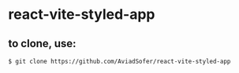 # react-vite-styled-app
## to clone, use:
```
$ git clone https://github.com/AviadSofer/react-vite-styled-app
```
